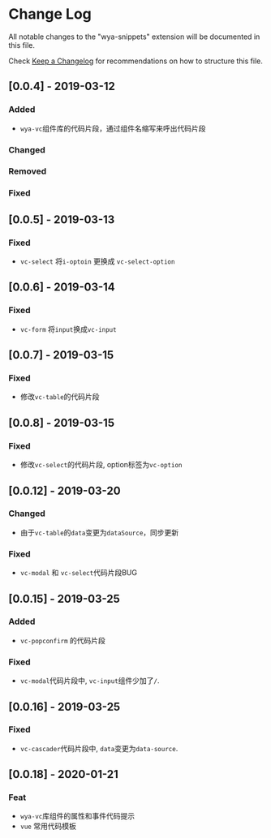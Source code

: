 # Change Log

All notable changes to the "wya-snippets" extension will be documented in this file.

Check [Keep a Changelog](http://keepachangelog.com/) for recommendations on how to structure this file.

## [0.0.4] - 2019-03-12
### Added
- `wya-vc`组件库的代码片段，通过组件名缩写来呼出代码片段

### Changed

### Removed

### Fixed


## [0.0.5] - 2019-03-13
### Fixed
- `vc-select` 将`i-optoin` 更换成 `vc-select-option`

## [0.0.6] - 2019-03-14
### Fixed
- `vc-form` 将`input`换成`vc-input`

## [0.0.7] - 2019-03-15
### Fixed
- 修改`vc-table`的代码片段

## [0.0.8] - 2019-03-15
### Fixed
- 修改`vc-select`的代码片段, option标签为`vc-option`
  

## [0.0.12] - 2019-03-20
### Changed
- 由于`vc-table`的`data`变更为`dataSource`，同步更新

### Fixed
- `vc-modal` 和 `vc-select`代码片段BUG


## [0.0.15] - 2019-03-25
### Added
- `vc-popconfirm` 的代码片段

### Fixed
- `vc-modal`代码片段中, `vc-input`组件少加了`/`.

## [0.0.16] - 2019-03-25

### Fixed
- `vc-cascader`代码片段中, `data`变更为`data-source`.

## [0.0.18] - 2020-01-21

### Feat
- `wya-vc`库组件的属性和事件代码提示
- `vue` 常用代码模板
